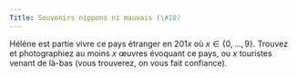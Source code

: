 ```yaml
---
Title: Souvenirs nippons ni mauvais (\#18)
---
```


Hélène est partie vivre ce pays étranger en $201x$ où $x\in\{0,\dots,9\}$.
Trouvez et photographiez au moins $x$ œuvres évoquant ce pays, ou $x$ touristes venant de là-bas (vous trouverez, on vous fait confiance).
